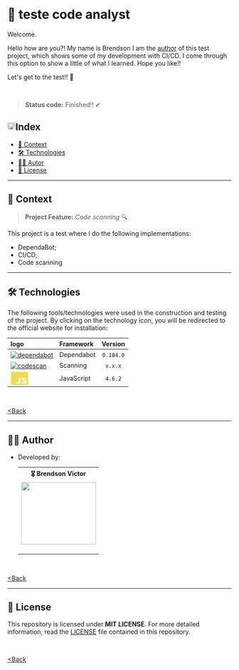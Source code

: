 # 🧪 teste code analyst

Welcome.

Hello how are you?! My name is Brendson I am the [author](#-Author) of this test project, which shows some of my development with CI/CD. I come through this option to show a little of what I learned. Hope you like!!

Let's get to the test!! 🚀

<br>

> <b>Status code:</b>  Finished!! ✔

 ## <img height="18" width="18" src="https://user-images.githubusercontent.com/82064724/151113975-e8ff6813-b253-4670-b626-80e842363ab2.png">Index
<!--ts-->
   * [🧠 Context](#-Context)
   * [🛠 Technologies](#-Technologies)
   * [✍🏼 Autor](#-Autor)
   * [📝 License](#-license)
<!--te-->

 ---

 ## 🧠 Context
> **Project Feature:**  *Code scanning* 🔍  

This project is a test where I do the following implementations:

 * DependaBot;
 * CI/CD;
 * Code scanning

---
## 🛠 Technologies

The following tools/technologies were used in the construction and testing of the project. By clicking on the technology icon, you will be redirected to the official website for installation: <br>

| logo               | Framework                  | Version      |
| :----------------- | :------------------------- | :----------: |
| <a href="https://github.com/dependabot" target="_blank"><img align="center" alt="dependabot" height="30" width="40" src="https://user-images.githubusercontent.com/82064724/166927777-1735c6e5-bd78-493b-9afe-820ffb77b8c4.png"></a>                   | Dependabot                     |  `0.184.0`      |
| <a href="https://docs.github.com/pt/code-security/code-scanning/automatically-scanning-your-code-for-vulnerabilities-and-errors/about-code-scanning-alerts" target="_blank"><img align="center" alt="codescan" height="30" width="40" src="https://user-images.githubusercontent.com/82064724/166930247-02f62cb4-c8d7-48a5-bbdc-2b1d72bbebad.png"></a>            | Scanning                    |  `x.x.x`       |
| <a href="https://www.typescriptlang.org/" target="_blank"><img align="center" alt="javascript" height="30" width="40" src="https://raw.githubusercontent.com/devicons/devicon/master/icons/javascript/javascript-plain.svg">            | JavaScript                    |  `4.6.2`       |

 <br>

[<Back](#Index)
 
---
                 
## ✍🏼 Author


<div align=left>

- <table>
 <p>  Developed by:</p>
  <tr align=center>
    <th><strong> 🎖 Brendson Victor  </strong></th>
  </tr>
   <td>
      <a href="https://github.com/br3nds0n">
        <img width="168" height="140" src="https://media-exp1.licdn.com/dms/image/C4D03AQH4Lyg5QLY14Q/profile-displayphoto-shrink_800_800/0/1649690168220?e=1655337600&v=beta&t=CE9_lwADS7APVkGKaBXv864HxejH2pwiOCwD_wlhHNU" > <p align="left">
</p></a>
    </td>
  </tr>
</table>
</div>

<div align=left>

<br>

[<Back](#Index)
 
---
 
## 📝 License

This repository is licensed under **MIT LICENSE**. For more detailed information, read the [LICENSE](./LICENSE) file contained in this repository.

 <br> 
	
 [<Back](-brendsons-website)
